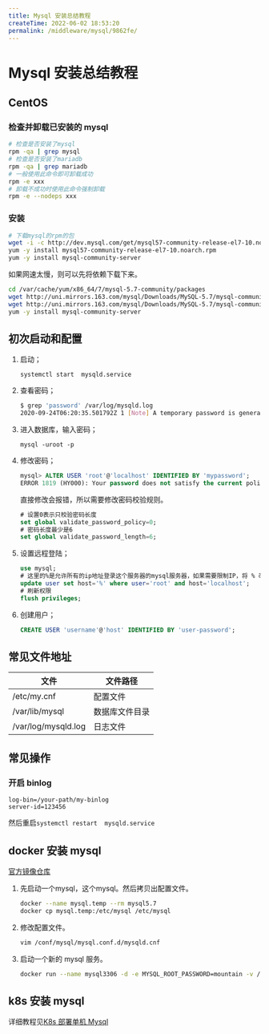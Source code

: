 ```yaml
---
title: Mysql 安装总结教程
createTime: 2022-06-02 18:53:20
permalink: /middleware/mysql/9862fe/
---
```

# Mysql 安装总结教程

## CentOS

### 检查并卸载已安装的 mysql

```bash
# 检查是否安装了mysql
rpm -qa | grep mysql 
# 检查是否安装了mariadb
rpm -qa | grep mariadb 
# 一般使用此命令即可卸载成功
rpm -e xxx  
# 卸载不成功时使用此命令强制卸载
rpm -e --nodeps xxx 
```

### 安装

```bash
# 下载mysql的rpm的包
wget -i -c http://dev.mysql.com/get/mysql57-community-release-el7-10.noarch.rpm
yum -y install mysql57-community-release-el7-10.noarch.rpm
yum -y install mysql-community-server
```

如果网速太慢，则可以先将依赖下载下来。

```bash
cd /var/cache/yum/x86_64/7/mysql-5.7-community/packages
wget http://uni.mirrors.163.com/mysql/Downloads/MySQL-5.7/mysql-community-client-5.7.31-1.el7.x86_64.rpm
wget http://uni.mirrors.163.com/mysql/Downloads/MySQL-5.7/mysql-community-server-5.7.31-1.el7.x86_64.rpm
yum -y install mysql-community-server
```

## 初次启动和配置

1. 启动；
    ```shell
    systemctl start  mysqld.service
    ```
   
2. 查看密码；
    ```bash
    $ grep 'password' /var/log/mysqld.log 
    2020-09-24T06:20:35.501792Z 1 [Note] A temporary password is generated for root@localhost: efTxxx3U32)t
    ```
   
3. 进入数据库，输入密码；
    ```shell
    mysql -uroot -p
    ```

4. 修改密码；

    ```sql
    mysql> ALTER USER 'root'@'localhost' IDENTIFIED BY 'mypassword';
    ERROR 1819 (HY000): Your password does not satisfy the current policy requirements
    ```

    直接修改会报错，所以需要修改密码校验规则。
    
    ```sql
    # 设置0表示只校验密码长度
    set global validate_password_policy=0;
    # 密码长度最少是6
    set global validate_password_length=6;
    ```

5. 设置远程登陆；

    ```sql
    use mysql;
    # 这里的%是允许所有的ip地址登录这个服务器的mysql服务器，如果需要限制IP，将 % 改为相应的 IP 即可
    update user set host='%' where user='root' and host='localhost';
    # 刷新权限
    flush privileges;
    ```

6. 创建用户；
    
    ```sql
    CREATE USER 'username'@'host' IDENTIFIED BY 'user-password';
    ```

## 常见文件地址

| 文件                  | 文件路径     |
|---------------------|----------|
| /etc/my.cnf         | 配置文件     |
| /var/lib/mysql      | 数据库文件目录  |
| /var/log/mysqld.log | 日志文件     |

## 常见操作

### 开启 binlog

```
log-bin=/your-path/my-binlog
server-id=123456
```

然后重启`systemctl restart  mysqld.service`

## docker 安装 mysql

[官方镜像仓库](https://hub.docker.com/_/mysql)

1. 先启动一个mysql，这个mysql。然后拷贝出配置文件。

    ```bash
    docker --name mysql.temp --rm mysql5.7
    docker cp mysql.temp:/etc/mysql /etc/mysql
    ```

2. 修改配置文件。

    ```bash
    vim /conf/mysql/mysql.conf.d/mysqld.cnf
    ```

3. 启动一个新的 mysql 服务。

    ```bash
    docker run --name mysql3306 -d -e MYSQL_ROOT_PASSWORD=mountain -v /var/lib/mysql:/var/lib/mysql -v /etc/mysql:/etc/mysql -p 3306:3306 mysql:5.7
    ```

## k8s 安装 mysql
详细教程见[K8s 部署单机 Mysql](/cloudNative/k8s/104a10/)
